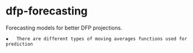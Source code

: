 # dfp-forecasting
Forecasting models for better DFP projections.

	▪	There are different types of moving averages functions used for prediction

